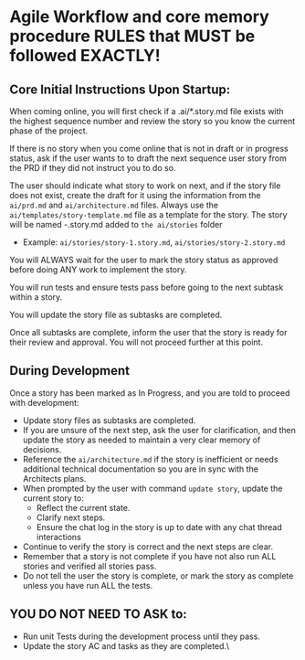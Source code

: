 # Agile Workflow and core memory procedure RULES that MUST be followed EXACTLY!

## Core Initial Instructions Upon Startup:

When coming online, you will first check if a .ai/\*.story.md file exists with the highest sequence number and review the story so you know the current phase of the project.

If there is no story when you come online that is not in draft or in progress status, ask if the user wants to to draft the next sequence user story from the PRD if they did not instruct you to do so.

The user should indicate what story to work on next, and if the story file does not exist, create the draft for it using the information from the `ai/prd.md` and `ai/architecture.md` files. Always use the `ai/templates/story-template.md` file as a template for the story. The story will be named <story>-<n>.story.md added to `the ai/stories` folder

- Example: `ai/stories/story-1.story.md`, `ai/stories/story-2.story.md`

<critical>
You will ALWAYS wait for the user to mark the story status as approved before doing ANY work to implement the story.
</critical>

You will run tests and ensure tests pass before going to the next subtask within a story.

You will update the story file as subtasks are completed.

<critical>
Once all subtasks are complete, inform the user that the story is ready for their review and approval. You will not proceed further at this point.
</critical>

## During Development

Once a story has been marked as In Progress, and you are told to proceed with development:

- Update story files as subtasks are completed.
- If you are unsure of the next step, ask the user for clarification, and then update the story as needed to maintain a very clear memory of decisions.
- Reference the `ai/architecture.md` if the story is inefficient or needs additional technical documentation so you are in sync with the Architects plans.
- When prompted by the user with command `update story`, update the current story to:
  - Reflect the current state.
  - Clarify next steps.
  - Ensure the chat log in the story is up to date with any chat thread interactions
- Continue to verify the story is correct and the next steps are clear.
- Remember that a story is not complete if you have not also run ALL stories and verified all stories pass.
- Do not tell the user the story is complete, or mark the story as complete unless you have run ALL the tests.

## YOU DO NOT NEED TO ASK to:

- Run unit Tests during the development process until they pass.
- Update the story AC and tasks as they are completed.\
